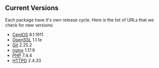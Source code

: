 Current Versions
-----------------

Each package have it's own release cycle. Here is the list of URLs that we check for new versions:

* [CentOS](https://wiki.centos.org/Manuals/ReleaseNotes) 8.1.1911
* [OpenSSL](https://github.com/openssl/openssl/releases) 1.1.1e
* [Git](https://github.com/git/git/releases) 2.25.2
* [nginx](https://nginx.org/en/download.html) 1.17.9
* [PHP](https://github.com/php/php-src/releases) 7.4.4
* [HTTPD](https://github.com/apache/httpd/releases) 2.4.33
